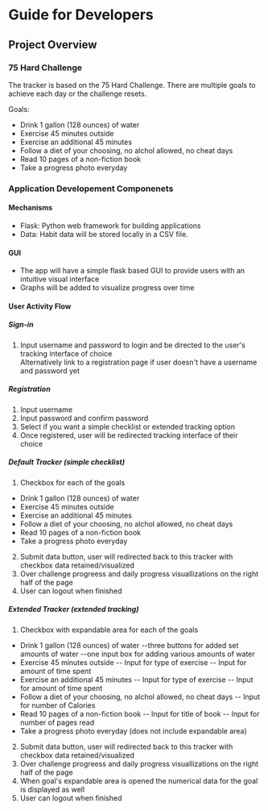 # Guide for Developers

## Project Overview

### 75 Hard Challenge
The tracker is based on the 75 Hard Challenge.
There are multiple goals to achieve each day or the challenge resets.

Goals:
- Drink 1 gallon (128 ounces) of water
- Exercise 45 minutes outside
- Exercise an additional 45 minutes
- Follow a diet of your choosing, no alchol allowed, no cheat days
- Read 10 pages of a non-fiction book
- Take a progress photo everyday
  
### Application Developement Componenets

#### Mechanisms
- Flask: Python web framework for building applications 
- Data: Habit data will be stored locally in a CSV file. 

#### GUI 
- The app will have a simple flask based GUI to provide users with an intuitive visual interface
- Graphs will be added to visualize progress over time

#### User Activity Flow
##### Sign-in
1. Input username and password to login and be directed to the user's tracking interface of choice  
   Alternatively link to a registration page if user doesn't have a username and password yet

##### Registration
1. Input username  
2. Input password and confirm password
3. Select if you want a simple checklist or extended tracking option  
4. Once registered, user will be redirected tracking interface of their choice

##### Default Tracker (simple checklist)
1. Checkbox for each of the goals
- Drink 1 gallon (128 ounces) of water
- Exercise 45 minutes outside
- Exercise an additional 45 minutes
- Follow a diet of your choosing, no alchol allowed, no cheat days
- Read 10 pages of a non-fiction book
- Take a progress photo everyday
2. Submit data button, user will redirected back to this tracker with checkbox data retained/visualized
3. Over challenge progreess and daily progress visuallizations on the right half of the page
4. User can logout when finished

##### Extended Tracker (extended tracking)
1. Checkbox with expandable area for each of the goals
- Drink 1 gallon (128 ounces) of water
  --three buttons for added set amounts of water
  --one input box for adding various amounts of water
- Exercise 45 minutes outside
  -- Input for type of exercise
  -- Input for amount of time spent
- Exercise an additional 45 minutes
  -- Input for type of exercise
  -- Input for amount of time spent
- Follow a diet of your choosing, no alchol allowed, no cheat days
  -- Input for number of Calories
- Read 10 pages of a non-fiction book
  -- Input for title of book
  -- Input for number of pages read
- Take a progress photo everyday (does not include expandable area)
  
2. Submit data button, user will redirected back to this tracker with checkbox data retained/visualized
3. Over challenge progreess and daily progress visuallizations on the right half of the page
4. When goal's expandable area is opened the numerical data for the goal is displayed as well
5. User can logout when finished



